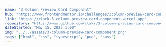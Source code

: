 ```yaml
---
name: "3 Column Preview Card Component"
hub: "https://www.frontendmentor.io/challenges/3column-preview-card-component-pH92eAR2-"
link: "https://clark-3-column-preview-card-component.vercel.app"
repository: "https://www.github.com/clakr/3-column-preview-card-component"
dateStarted: "May 15, 2023 1:00"
img: "../../assets/3-column-preview-card-component.png"
tags: ["html", "css", "typescript", "pug", "sass"]
---
```

